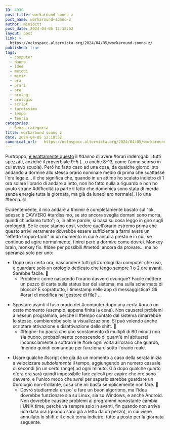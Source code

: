 ```yaml
---
ID: 4030
post_title: workaround sonno z
post_name: workaround-sonno-z
author: minioctt
post_date: 2024-04-05 12:18:52
layout: post
link: >
  https://octospacc.altervista.org/2024/04/05/workaround-sonno-z/
published: true
tags:
  - computer
  - danno
  - idee
  - metodi
  - mimir
  - ora
  - orari
  - ore
  - orologi
  - orologio
  - script
  - tardissimo
  - tempo
  - teoria
categories:
  - Senza categoria
title: workaround sonno z
date: 2024-04-05 12:18:52
canonical_url:   https://octospacc.altervista.org/2024/04/05/workaround-sonno-z/
---
```

<!-- wp:paragraph -->
<p>Purtroppo, <a href="/microblog-mirror/2024/04/05/la-morte-al-risveglio/">è esattamente questo</a> il #danno di avere #orari inderogabili tutti spezzati, anziché il proverbiale 9-5 (...o anche 8-13, come l'anno scorso in cui avevo scuola). Però ho fatto caso ad una cosa, da qualche giorno: sto andando a dormire allo stesso orario nominale medio di prima che scattasse l'ora legale... il che significa che, quando in un attimo ho scalato indietro di 1 ora solare l'orario di andare a letto, non ho fatto nulla a riguardo e non ho avuto strane #difficoltà (a parte il fatto che domenica sono stata di merda senza energie tutta la giornata, ma già da lunedì ero normale). Ho una #teoria. 🤓</p>
<!-- /wp:paragraph -->

<!-- wp:paragraph -->
<p>Evidentemente, il mio andare a #mimir è completamente basato sul "ok, adesso è DAVVERO #tardissimo, se sto ancora sveglia domani sono morta, quindi chiudiamo tutto"; o, in altre parole, si basa su cosa leggo in giro sugli orologetti. Se le cose stanno così, vedere quell'orario estremo prima che questo arrivi veramente dovrebbe essere sufficiente a farmi avere un "effetto troppo-tardi" in un momento in cui è ancora presto e in cui, se continuo ad agire normalmente, finirei però a dormire come dovrei. Monkey brain, monkey fix. #Idee per possibili #metodi ancora da provare... ma ho speranza solo per uno:</p>
<!-- /wp:paragraph -->

<!-- wp:list -->
<ul><!-- wp:list-item -->
<li>Dopo una certa ora, nascondere tutti gli #orologi dai computer che uso, e guardare solo un orologio dedicato che tengo sempre 1 o 2 ore avanti. Sarebbe facile. 🌚<!-- wp:list -->
<ul><!-- wp:list-item -->
<li>Problemi: come nascondo l'orario davvero ovunque? Facile mettere un pezzo di carta sulla status bar del sistema, ma sulla schermata di blocco? E soprattutto, i timestamp nelle app di messaggistica? Gli #orari di modifica nel gestore di file? ...</li>
<!-- /wp:list-item --></ul>
<!-- /wp:list --></li>
<!-- /wp:list-item --></ul>
<!-- /wp:list -->

<!-- wp:list -->
<ul><!-- wp:list-item -->
<li>Spostare avanti il fuso orario dei #computer dopo una certa #ora o un certo momento (esempio, appena finita la cena). Non causerei problemi a nessun programma, perché il #tempo contato dal sistema rimarrebbe lo stesso, cambierebbe solo la visualizzazione. Si può volendo anche scriptare attivazione e disattivazione dello shift. 🧮<!-- wp:list -->
<ul><!-- wp:list-item -->
<li>#Rogne: ho paura che uno scostamento di multipli di 60 minuti non sia buono, probabilmente conoscendo di quant'è mi abituerei inconsciamente a sottrarre le #ore ogni volta all'orario che guardo, finendo quindi comunque per funzionare sotto l'orario reale.</li>
<!-- /wp:list-item --></ul>
<!-- /wp:list --></li>
<!-- /wp:list-item --></ul>
<!-- /wp:list -->

<!-- wp:list -->
<ul><!-- wp:list-item -->
<li>Usare qualche #script che già da un momento a caso della serata inizia a velocizzare <em>subdolamente</em> il tempo, aggiungendo un numero casuale di secondi (in un certo range) ad ogni minuto. Già dopo qualche quarto d'ora ora sarà quindi impossibile fare calcoli per capire che ore sono davvero, e l'unico modo che avrei per saperlo sarebbe guardare un #orologio non-trollante, cosa che mi basta semplicemente non fare. 🚷<!-- wp:list -->
<ul><!-- wp:list-item -->
<li>Dovrò studiarmela un po' e fare un buon algoritmo, ma l'idea dovrebbe funzionare sia su Linux, sia su Windows, e anche Android. Non dovrebbe causare problemi ai programmi nonostante cambia l'UNIX time, perché va sempre solo in avanti, fin quando non arriva una data ora (quando sarò già a letto da un pezzo), in cui viene annullato lo shift e il clock torna indietro, tutto a posto per la giornata seguente.</li>
<!-- /wp:list-item --></ul>
<!-- /wp:list --></li>
<!-- /wp:list-item --></ul>
<!-- /wp:list -->